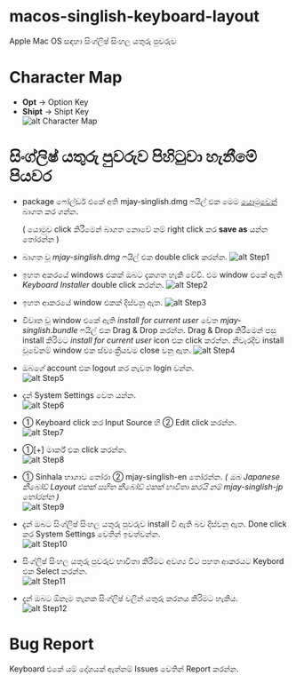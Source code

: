 # macos-singlish-keyboard-layout
Apple Mac OS සඳහා සිංග්ලිෂ් සිංහල යතුරු පුවරුව

# Character Map

+ **Opt** → Option Key
+ **Shipt** → Shipt Key<br/>
![alt Character Map](./docs/charmap.png)

# සිංග්ලිෂ් යතුරු පුවරුව පිහිටුවා හැනීමේ පියවර
 
+ package ෆෝල්ඩර් එකේ අති mjay-singlish.dmg ෆයිල් එක මෙම [යොමුවෙන්](https://github.com/mJayTechLab/macos-singlish-keyboard-layout/raw/develop/package/mjay-singlish.dmg) බාගත කර ගන්න. 

  ( යොමුව click කිරීමෙන් බාගත නොවේ නම් right click කර **save as** යන්න තෝරන්න )

+ බාගත වූ *mjay-singlish.dmg* ෆයිල් එක double click කරන්න.
![alt Step1](./docs/step1.png)

+ ඉහත අකරයේ windows එකක් ඔබට දැකගත හැකි වේවි. එම window එකේ ඇති *Keyboard Installer* double click කරන්න.
![alt Step2](./docs/step2.png)

+ ඉහත ආකරයේ window එකක් දිස්වනු ඇත.
![alt Step3](./docs/step3.png)

+ විවෘත වූ window එකේ ඇති *install for current user* වෙත *mjay-singlish.bundle* ෆයිල් එක Drag & Drop කරන්න. Drag & Drop කිරීමෙන් පසු install කිරිමට *install for current user* icon එක click කරන්න. නිවැරදිව install වූවේනම් window එක ස්ව්‍යංක්‍රීයවම close වනු ඇත.
![alt Step4](./docs/step4.png)

+ ඔබගේ account එක logout කර නැවත login වන්න.<br/>
![alt Step5](./docs/step5.png)

+ දැන් System Settings වෙත යන්න.<br/>
![alt Step6](./docs/step6.png)

+ ① Keyboard click කර Input Source හි ② Edit click කරන්න.<br/>
![alt Step7](./docs/step7.png)

+ ①[+] මාර්ක් එක click කරන්න.<br/>
![alt Step8](./docs/step8.png)

+ ① Sinhala භාශාව තෝරා ② mjay-singlish-en තෝරන්න. *( ඔබ Japanese කීබෝඩ් Layout එකක් සහිත කීබෝඩ් එකක් භාවිතා කරයි නම් mjay-singlish-jp තෝරන්න )*<br/>
![alt Step9](./docs/step9.png)

+ දැන් ඔබට සිංග්ලිෂ් සිංහල යතුරු පුවරුව install වි ඇති බව දිස්වනු ඇත. Done click කර System Settings වෙතින් ඉවත්වන්න.<br/>
![alt Step10](./docs/step10.png)

+ සිංග්ලිෂ් සිංහල යතුරු පුවරුව භාවිතා කිරීමට අවශ්‍ය විට පහත ආකරයට Keybord එක Select කරන්න.<br/>
![alt Step11](./docs/step11.png)

+ දැන් ඔබට ඕනෑම තැනක සිංග්ලිෂ් වලින් යතුරු කරනය කිරිමට හැකිය.<br/>
![alt Step12](./docs/step12.png)

# Bug Report
Keyboard එකේ යම් දෝශයක් ඇත්නම් Issues වෙතින් Report කරන්න.
